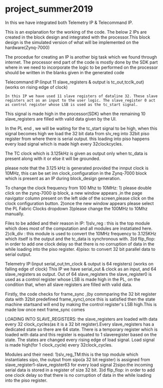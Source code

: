 # project_summer2019

In this we have integrated both Telemetry IP & Telecommand IP.

This is an explanation for the working of the code.
The below 2 IPs are created in the block design and integrated with the processor.This block design is the simulated version of what will be implemented on the hardware(Zynq-7000)

The procedue for creating an IP is another big task which we found through internet.
The processor end part of the code is mostly done by the SDK part where in we need to incorporate the logic to be performed on the processor should be written in the blanks given in the generated code


Telecommand IP:(input 11 slave_registers & output is tc_out,tcclk_out) (works on rising edge of clock)
	
	In this IP we have used 11 slave registers of dataline 32. These slave registers act as an input to the user logic. The slave_register 0 act as control register whose LSB is used as the tc_start signal.
This signal is made high in the processor(SDK) when the remaining 10 slave_registers are filled with valid data given by the UI. 

In the PL end , we will be waiting for the tc_start signal to be high, when this signal becomes high we load the 32 bit data from slv_reg into 32bit piso register from where there is serial output.
this loading into piso happens every load signal which is made high every 32clockcycles.

The TC clock which is 3.125kHz is given as output only when tc_data is present along with it or else it will be grounded.

please note that the 3.125 kHz is generated provided the innput clock is 10MHz, this can be set inn clock_configuration in the Zynq-7000 block which is present as an IP during block_design generation.

 To change the clock frequency from 100 Mhz to 10MHz:
	1) please double click on the zynq-7000 ip block, a new window appears ,in the page navigator column present on the left side of the screen,please click on the clock configuration
		button.
	2)once the new window appears please select the PL Fabric Clocks dropdown
	3)please change the 100MHz to 10Mhz manually.
	
Files to be added and their reason in IP:
1)slv_reg : this is the top module which does most of the computation and all modules are instatiated here.
2)clk_div : this module is used to convert the 10MHz frequency to 3.125KHz which itself is the output and the tc_data is synchronous with.
3)d flip_flop: in order to add one clock delay so that there is no corruption of data in the while loading into the piso register.
4)piso: to convert 32 bit parallel data to serial output.


Telemetry IP:(input serial_out,tm_clock & output is 64 registers) (works on falling edge of clock)
	This IP we have serial_out & clock as an input, and 64 slave_registers as output. Out of 64 slave_registers the slave_register0 is used as a control register whose LSB is made high
	in the PL, on the condition that, when all slave registers are filled with valid data.

Firstly, the code checks for frame_sync ,(by commparing the 32 bit register data with 32bit predefined frame_sync),once this is satisfied then the state machine startsand will end by 
making the control register's LSB high.This is made low once next frame_sync comes

LOADING INTO SLAVE_REGISTERS:
	the slave_registers are loaded with data every 32 clock_cycles(as it is a 32 bit register).Every slave_registers has a dedicated state so there are 64 state.
	There is a temporary register which is loaded with data and this register is equated to 1 slaveregister based on the state.
The states are changed every rising edge of load signal. Load signal is made high(for 1 clock_cycle) every 32clock_cycles.

Modules and their need:
1)slv_reg_TM:this is the top module which instantiates sipo, the output from sipo(a 32 bit register) is assigned from slave_register1-slave_register63 for every load signal
2)sipo:the incoming serial data is stored in a register of size 32 bit.
3)d flip_flop: in order to add one clock delay so that there is no corruption of data in the while loading into the piso register.
